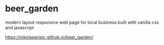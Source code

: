 # beer_garden
modern layout responsive web page for local business built with vanilla css and javascript

https://nikolaperisic.github.io/beer_garden/

